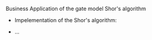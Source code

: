Business Application of the gate model Shor's algorithm

- Impelementation of the Shor's algorithm:

- ...
